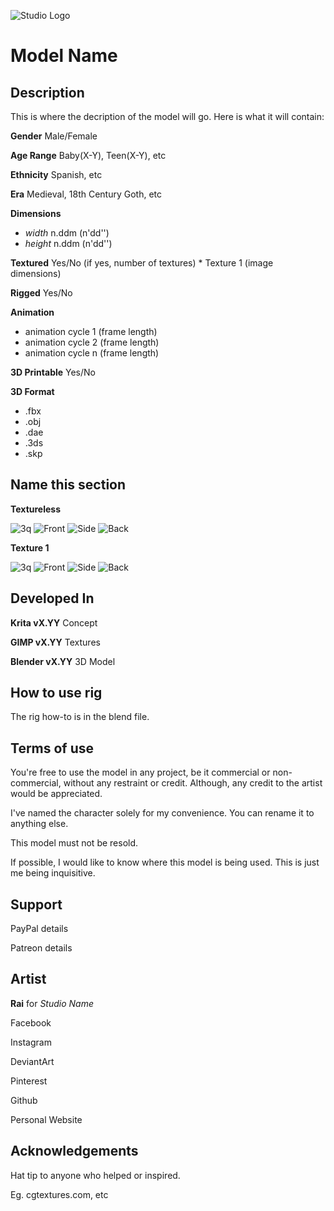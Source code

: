 ![Studio Logo](/images/logo.png)

# Model Name

## Description
This is where the decription of the model will go. Here is what it will contain:

**Gender** Male/Female

**Age Range** Baby(X-Y), Teen(X-Y), etc

**Ethnicity** Spanish, etc

**Era** Medieval, 18th Century Goth, etc

**Dimensions**
  * _width_ n.ddm (n'dd'')
  * _height_ n.ddm (n'dd'')
  
**Textured** Yes/No (if yes, number of textures)
	* Texture 1 (image dimensions)
	
**Rigged** Yes/No

**Animation**
  * animation cycle 1 (frame length)
  * animation cycle 2 (frame length)
  * animation cycle n (frame length)
  
**3D Printable** Yes/No

**3D Format**
  * .fbx
  * .obj
  * .dae
  * .3ds
  * .skp
  
## Name this section
**Textureless**

![3q](/FINAL/3q.png)
![Front](/FINAL/front.png)
![Side](/FINAL/profile.png)
![Back](/FINAL/back.png)

**Texture 1**

![3q](/FINAL/3q.png)
![Front](/FINAL/front.png)
![Side](/FINAL/profile.png)
![Back](/FINAL/back.png)
  
## Developed In
**Krita vX.YY** Concept

**GIMP vX.YY** Textures

**Blender vX.YY** 3D Model

## How to use rig
The rig how-to is in the blend file.

## Terms of use
You're free to use the model in any project, be it commercial or non-commercial,
without any restraint or credit. Although, any credit to the artist would be
appreciated.

I've named the character solely for my convenience. You can rename it to anything
else.

This model must not be resold.

If possible, I would like to know where this model is being used. This is just me
being inquisitive.

## Support
PayPal details

Patreon details

## Artist
**Rai** for *Studio Name*

Facebook

Instagram

DeviantArt

Pinterest

Github

Personal Website

## Acknowledgements
Hat tip to anyone who helped or inspired.

Eg. cgtextures.com, etc